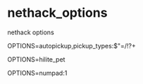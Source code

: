 # nethack_options

nethack options

OPTIONS=autopickup,pickup_types:$"=/!?+

OPTIONS=hilite_pet

OPTIONS=numpad:1
